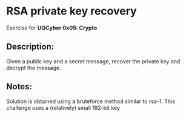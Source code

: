 # RSA private key recovery
Exercise for **UQCyber 0x05: Crypto**

## Description:
Given a public key and a secret message, recover the private key and decrypt the message.

## Notes:
Solution is obtained using a bruteforce method similar to rsa-1. This challenge uses a (relatively) small 192-bit key